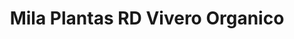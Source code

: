 ---
title: "Mila Plantas RD Vivero Organico"
url: /santo-domingo/mila-plantas-rd-vivero-organico/
shop: Garten-Center
---